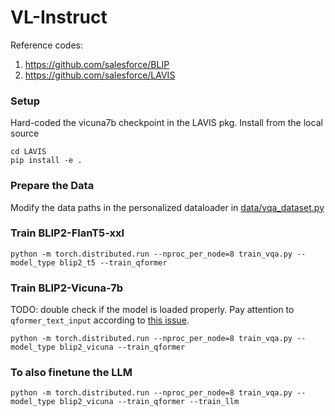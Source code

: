 # VL-Instruct

Reference codes:
1. https://github.com/salesforce/BLIP
2. https://github.com/salesforce/LAVIS

### Setup
Hard-coded the vicuna7b checkpoint in the LAVIS pkg. Install from the local source
```
cd LAVIS
pip install -e .
```

### Prepare the Data
Modify the data paths in the personalized dataloader in [data/vqa_dataset.py](https://github.com/RulinShao/VL-Instruct/blob/main/data/vqa_dataset.py)


### Train BLIP2-FlanT5-xxl
```
python -m torch.distributed.run --nproc_per_node=8 train_vqa.py --model_type blip2_t5 --train_qformer
```

### Train BLIP2-Vicuna-7b 
TODO: double check if the model is loaded properly. Pay attention to `qformer_text_input` according to [this issue](https://github.com/salesforce/LAVIS/issues/344).
```
python -m torch.distributed.run --nproc_per_node=8 train_vqa.py --model_type blip2_vicuna --train_qformer
```

### To also finetune the LLM 
```
python -m torch.distributed.run --nproc_per_node=8 train_vqa.py --model_type blip2_vicuna --train_qformer --train_llm
```
